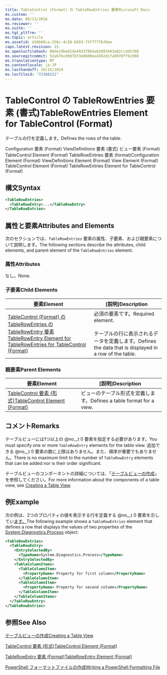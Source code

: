 ```yaml
---
title: TableControl (Format) の TableRowEntries 要素Microsoft Docs
ms.custom: ''
ms.date: 09/13/2016
ms.reviewer: ''
ms.suite: ''
ms.tgt_pltfrm: ''
ms.topic: article
ms.assetid: d10b68ca-256c-4c58-b503-73f7777b39ae
caps.latest.revision: 15
ms.openlocfilehash: 88de19be02de4933f892e02093403a82ccdd5788
ms.sourcegitcommit: 52a67bcd9d7bf3e8600ea4302d1fa8970ff9c998
ms.translationtype: MT
ms.contentlocale: ja-JP
ms.lasthandoff: 10/15/2019
ms.locfileid: "72368151"
---
```

# <a name="tablerowentries-element-for-tablecontrol-format"></a><span data-ttu-id="e37de-102">TableControl の TableRowEntries 要素 (書式)</span><span class="sxs-lookup"><span data-stu-id="e37de-102">TableRowEntries Element for TableControl (Format)</span></span>

<span data-ttu-id="e37de-103">テーブルの行を定義します。</span><span class="sxs-lookup"><span data-stu-id="e37de-103">Defines the rows of the table.</span></span>

<span data-ttu-id="e37de-104">Configuration 要素 (Format) ViewDefinitions 要素 (書式) ビュー要素 (Format) TableControl Element (Format) TableRowEntries 要素 (format)</span><span class="sxs-lookup"><span data-stu-id="e37de-104">Configuration Element (Format) ViewDefinitions Element (Format) View Element (Format) TableControl Element (Format) TableRowEntries Element for TableControl (Format)</span></span>

## <a name="syntax"></a><span data-ttu-id="e37de-105">構文</span><span class="sxs-lookup"><span data-stu-id="e37de-105">Syntax</span></span>

```xml
<TableRowEntries>
  <TableRowEntry>...</TableRowEntry>
</TableRowEntries>
```

## <a name="attributes-and-elements"></a><span data-ttu-id="e37de-106">属性と要素</span><span class="sxs-lookup"><span data-stu-id="e37de-106">Attributes and Elements</span></span>

<span data-ttu-id="e37de-107">次のセクションでは、`TableRowEntries` 要素の属性、子要素、および親要素について説明します。</span><span class="sxs-lookup"><span data-stu-id="e37de-107">The following sections describe the attributes, child elements, and parent element of the `TableRowEntries` element.</span></span>

### <a name="attributes"></a><span data-ttu-id="e37de-108">属性</span><span class="sxs-lookup"><span data-stu-id="e37de-108">Attributes</span></span>

<span data-ttu-id="e37de-109">なし。</span><span class="sxs-lookup"><span data-stu-id="e37de-109">None.</span></span>

### <a name="child-elements"></a><span data-ttu-id="e37de-110">子要素</span><span class="sxs-lookup"><span data-stu-id="e37de-110">Child Elements</span></span>

|<span data-ttu-id="e37de-111">要素</span><span class="sxs-lookup"><span data-stu-id="e37de-111">Element</span></span>|<span data-ttu-id="e37de-112">[説明]</span><span class="sxs-lookup"><span data-stu-id="e37de-112">Description</span></span>|
|-------------|-----------------|
|[<span data-ttu-id="e37de-113">TableControl (Format) の TableRowEntries の TableRowEntry 要素</span><span class="sxs-lookup"><span data-stu-id="e37de-113">TableRowEntry Element for TableRowEntries for TableControl (Format)</span></span>](./tablerowentry-element-for-tablerowentries-for-tablecontrol-format.md)|<span data-ttu-id="e37de-114">必須の要素です。</span><span class="sxs-lookup"><span data-stu-id="e37de-114">Required element.</span></span><br /><br /> <span data-ttu-id="e37de-115">テーブルの行に表示されるデータを定義します。</span><span class="sxs-lookup"><span data-stu-id="e37de-115">Defines the data that is displayed in a row of the table.</span></span>|

### <a name="parent-elements"></a><span data-ttu-id="e37de-116">親要素</span><span class="sxs-lookup"><span data-stu-id="e37de-116">Parent Elements</span></span>

|<span data-ttu-id="e37de-117">要素</span><span class="sxs-lookup"><span data-stu-id="e37de-117">Element</span></span>|<span data-ttu-id="e37de-118">[説明]</span><span class="sxs-lookup"><span data-stu-id="e37de-118">Description</span></span>|
|-------------|-----------------|
|[<span data-ttu-id="e37de-119">TableControl 要素 (形式)</span><span class="sxs-lookup"><span data-stu-id="e37de-119">TableControl Element (Format)</span></span>](./tablecontrol-element-format.md)|<span data-ttu-id="e37de-120">ビューのテーブル形式を定義します。</span><span class="sxs-lookup"><span data-stu-id="e37de-120">Defines a table format for a view.</span></span>|

## <a name="remarks"></a><span data-ttu-id="e37de-121">コメント</span><span class="sxs-lookup"><span data-stu-id="e37de-121">Remarks</span></span>

<span data-ttu-id="e37de-122">テーブルビューには1つ以上の @no__t 0 要素を指定する必要があります。</span><span class="sxs-lookup"><span data-stu-id="e37de-122">You must specify one or more `TableRowEntry` elements for the table view.</span></span> <span data-ttu-id="e37de-123">追加できる @no__t 0 要素の数に上限はありません。また、順序が重要でもありません。</span><span class="sxs-lookup"><span data-stu-id="e37de-123">There is no maximum limit to the number of `TableRowEntry` elements that can be added nor is their order significant.</span></span>

<span data-ttu-id="e37de-124">テーブルビューのコンポーネントの詳細については、「[テーブルビューの作成](./creating-a-table-view.md)」を参照してください。</span><span class="sxs-lookup"><span data-stu-id="e37de-124">For more information about the components of a table view, see [Creating a Table View](./creating-a-table-view.md).</span></span>

## <a name="example"></a><span data-ttu-id="e37de-125">例</span><span class="sxs-lookup"><span data-stu-id="e37de-125">Example</span></span>

<span data-ttu-id="e37de-126">次の例は、2つのプロパティの値を表示する行を定義する @no__t 0 要素を示してい[ます。](/dotnet/api/System.Diagnostics.Process)</span><span class="sxs-lookup"><span data-stu-id="e37de-126">The following example shows a `TableRowEntries` element that defines a row that displays the values of two properties of the [System.Diagnostics.Process](/dotnet/api/System.Diagnostics.Process) object.</span></span>

```xml
<TableRowEntries>
  <TableRowEntry>
    <EntrySelectedBy>
      <TypeName>System.Diagnostics.Process</TypeName>
    </EntrySelectedBy>
    <TableColumnItems>
      <TableColumnItem>
        <PropertyName> Property for first column</PropertyName>
      </TableColumnItem>
      <TableColumnItem>
        <PropertyName> Property for second column</PropertyName>
      </TableColumnItem>
    </TableColumnItems>
  </TableRowEntry>
</TableRowEntries>

```

## <a name="see-also"></a><span data-ttu-id="e37de-127">参照</span><span class="sxs-lookup"><span data-stu-id="e37de-127">See Also</span></span>

[<span data-ttu-id="e37de-128">テーブルビューの作成</span><span class="sxs-lookup"><span data-stu-id="e37de-128">Creating a Table View</span></span>](./creating-a-table-view.md)

[<span data-ttu-id="e37de-129">TableControl 要素 (形式)</span><span class="sxs-lookup"><span data-stu-id="e37de-129">TableControl Element (Format)</span></span>](./tablecontrol-element-format.md)

[<span data-ttu-id="e37de-130">TableRowEntry 要素 (Format)</span><span class="sxs-lookup"><span data-stu-id="e37de-130">TableRowEntry Element (Format)</span></span>](./tablerowentry-element-for-tablerowentries-for-tablecontrol-format.md)

[<span data-ttu-id="e37de-131">PowerShell フォーマットファイルの作成</span><span class="sxs-lookup"><span data-stu-id="e37de-131">Writing a PowerShell Formatting File</span></span>](./writing-a-powershell-formatting-file.md)
